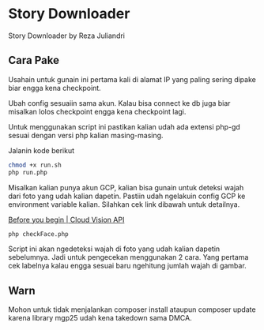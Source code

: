 # Story Downloader
Story Downloader by Reza Juliandri

## Cara Pake
Usahain untuk gunain ini pertama kali di alamat IP yang paling sering dipake biar engga kena checkpoint.

Ubah config sesuaiin sama akun. Kalau bisa connect ke db juga biar misalkan lolos checkpoint engga kena checkpoint lagi.

Untuk menggunakan script ini pastikan kalian udah ada extensi php-gd sesuai dengan versi php kalian masing-masing.

Jalanin kode berikut
```bash
chmod +x run.sh
php run.php
```

Misalkan kalian punya akun GCP, kalian bisa gunain untuk deteksi wajah dari foto yang udah kalian dapetin.
Pastiin udah ngelakuin config GCP ke environment variable kalian. Silahkan cek link dibawah untuk detailnya.

[Before you begin | Cloud Vision API](https://cloud.google.com/vision/docs/before-you-begin)
```bash
php checkFace.php
```
Script ini akan ngedeteksi wajah di foto yang udah kalian dapetin sebelumnya. Jadi untuk pengecekan menggunakan 2 cara. Yang pertama cek labelnya kalau engga sesuai baru ngehitung jumlah wajah di gambar.
## Warn
Mohon untuk tidak menjalankan composer install ataupun composer update karena library mgp25 udah kena takedown sama DMCA.